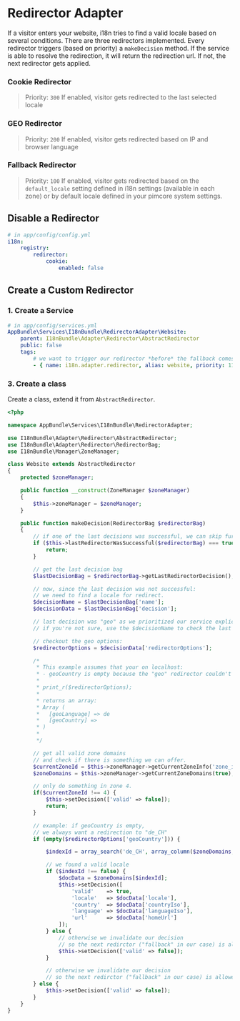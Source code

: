 # Redirector Adapter

If a visitor enters your website, i18n tries to find a valid locale based on several conditions.
There are three redirectors implemented. Every redirector triggers (based on priority) a `makeDecision` method.
If the service is able to resolve the redirection, it will return the redirection url. If not, the next
redirector gets applied.

### Cookie Redirector
> Priority: `300`
If enabled, visitor gets redirected to the last selected locale

### GEO Redirector
> Priority: `200`
If enabled, visitor gets redirected based on IP and browser language

### Fallback Redirector
> Priority: `100`
If enabled, visitor gets redirected based on the `default_locale` setting defined in i18n settings (available in each zone)
or by default locale defined in your pimcore system settings.

## Disable a Redirector

```yaml
# in app/config/config.yml
i18n:
    registry:
        redirector:
            cookie:
                enabled: false
```

## Create a Custom Redirector

### 1. Create a Service

```yaml
# in app/config/services.yml
AppBundle\Services\I18nBundle\RedirectorAdapter\Website:
    parent: I18nBundle\Adapter\Redirector\AbstractRedirector
    public: false
    tags:
        # we want to trigger our redirector *before* the fallback comes in
        - { name: i18n.adapter.redirector, alias: website, priority: 110 }
```

### 3. Create a class

Create a class, extend it from `AbstractRedirector`.

```php
<?php

namespace AppBundle\Services\I18nBundle\RedirectorAdapter;

use I18nBundle\Adapter\Redirector\AbstractRedirector;
use I18nBundle\Adapter\Redirector\RedirectorBag;
use I18nBundle\Manager\ZoneManager;

class Website extends AbstractRedirector
{
    protected $zoneManager;

    public function __construct(ZoneManager $zoneManager)
    {
        $this->zoneManager = $zoneManager;
    }

    public function makeDecision(RedirectorBag $redirectorBag)
    {
        // if one of the last decisions was successful, we can skip further work.
        if ($this->lastRedirectorWasSuccessful($redirectorBag) === true) {
            return;
        }

        // get the last decision bag
        $lastDecisionBag = $redirectorBag->getLastRedirectorDecision();

        // now, since the last decision was not successful:
        // we need to find a locale for redirect.
        $decisionName = $lastDecisionBag['name'];
        $decisionData = $lastDecisionBag['decision'];

        // last decision was "geo" as we prioritized our service explicitly.
        // if you're not sure, use the $decisionName to check the last redirector name

        // checkout the geo options:
        $redirectorOptions = $decisionData['redirectorOptions'];

        /*
         * This example assumes that your on localhost:
         * - geoCountry is empty because the "geo" redirector couldn't resolve your country
         *
         * print_r($redirectorOptions);
         *
         * returns an array:
         * Array (
         *   [geoLanguage] => de
         *   [geoCountry] =>
         * )
         *
         */

        // get all valid zone domains
        // and check if there is something we can offer.
        $currentZoneId = $this->zoneManager->getCurrentZoneInfo('zone_id');
        $zoneDomains = $this->zoneManager->getCurrentZoneDomains(true);

        // only do something in zone 4.
        if($currentZoneId !== 4) {
            $this->setDecision(['valid' => false]);
            return;
        }

        // example: if geoCountry is empty,
        // we always want a redirection to "de_CH"
        if (empty($redirectorOptions['geoCountry'])) {

            $indexId = array_search('de_CH', array_column($zoneDomains, 'locale'));

            // we found a valid locale
            if ($indexId !== false) {
                $docData = $zoneDomains[$indexId];
                $this->setDecision([
                    'valid'    => true,
                    'locale'   => $docData['locale'],
                    'country'  => $docData['countryIso'],
                    'language' => $docData['languageIso'],
                    'url'      => $docData['homeUrl']
                ]);
            } else {
                // otherwise we invalidate our decision
                // so the next redirctor ("fallback" in our case) is allowed to find another route.
                $this->setDecision(['valid' => false]);
            }

            // otherwise we invalidate our decision
            // so the next redirctor ("fallback" in our case) is allowed to find another route.
        } else {
            $this->setDecision(['valid' => false]);
        }
    }
}
```
